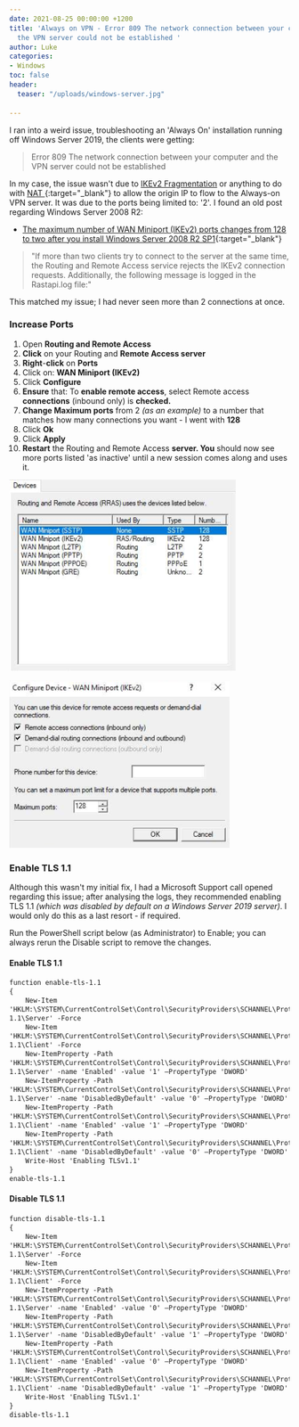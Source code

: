 ```yaml
---
date: 2021-08-25 00:00:00 +1200
title: 'Always on VPN - Error 809 The network connection between your computer and
  the VPN server could not be established '
author: Luke
categories:
- Windows
toc: false
header:
  teaser: "/uploads/windows-server.jpg"

---
```

I ran into a weird issue, troubleshooting an 'Always On' installation running off Windows Server 2019, the clients were getting:

> Error 809 The network connection between your computer and the VPN server could not be established

In my case, the issue wasn't due to [IKEv2 Fragmentation](https://directaccess.richardhicks.com/2019/02/14/troubleshooting-always-on-vpn-error-code-809/ "Troubleshooting Always On VPN Error Code 809") or anything to do with [NAT ](https://directaccess.richardhicks.com/2020/04/13/always-on-vpn-ikev2-load-balancing-and-nat/ "Always On VPN IKEv2 Load Balancing and NAT"){:target="_blank"} to allow the origin IP to flow to the Always-on VPN server. It was due to the ports being limited to: '2'. I found an old post regarding Windows Server 2008 R2: 

* [The maximum number of WAN Miniport (IKEv2) ports changes from 128 to two after you install Windows Server 2008 R2 SP1](https://support.microsoft.com/en-us/topic/the-maximum-number-of-wan-miniport-ikev2-ports-changes-from-128-to-two-after-you-install-windows-server-2008-r2-sp1-15aeb929-abe9-ece0-5d71-d2223d6a94d0 " The maximum number of WAN Miniport (IKEv2) ports changes from 128 to two after you install Windows Server 2008 R2 SP1"){:target="_blank"}

> "If more than two clients try to connect to the server at the same time, the Routing and Remote Access service rejects the IKEv2 connection requests. Additionally, the following message is logged in the Rastapi.log file:"

This matched my issue; I had never seen more than 2 connections at once.

### Increase Ports

 1. Open **Routing and Remote Access**
 2. **Click** on your Routing and **Remote Access server**
 3. **Right**-**click** on **Ports**
 4. Click on: **WAN Miniport (IKEv2)**
 5. Click **Configure**
 6. **Ensure** that: To **enable remote access**, select Remote access **connections** (inbound only) is **checked.**
 7. **Change Maximum ports** from 2 _(as an example)_ to a number that matches how many connections you want - I went with **128**
 8. Click **Ok**
 9. Click **Apply**
10. **Restart** the Routing and Remote Access **server. You** should now see more ports listed 'as inactive' until a new session comes along and uses it.

![Routing and Remote Access](/uploads/wan_miniport_ikev2.png "Routing and Remote Access")

![Routing and Remote Access](/uploads/wan_miniport_ports.png "Routing and Remote Access")

### Enable TLS 1.1

Although this wasn't my initial fix, I had a Microsoft Support call opened regarding this issue; after analysing the logs, they recommended enabling TLS 1.1 _(which was disabled by default on a Windows Server 2019 server)_. I would only do this as a last resort - if required.

Run the PowerShell script below (as Administrator) to Enable; you can always rerun the Disable script to remove the changes.

#### Enable TLS 1.1

    function enable-tls-1.1
    {
        New-Item 'HKLM:\SYSTEM\CurrentControlSet\Control\SecurityProviders\SCHANNEL\Protocols\TLS 1.1\Server' -Force
        New-Item 'HKLM:\SYSTEM\CurrentControlSet\Control\SecurityProviders\SCHANNEL\Protocols\TLS 1.1\Client' -Force
        New-ItemProperty -Path 'HKLM:\SYSTEM\CurrentControlSet\Control\SecurityProviders\SCHANNEL\Protocols\TLS 1.1\Server' -name 'Enabled' -value '1' –PropertyType 'DWORD'
        New-ItemProperty -Path 'HKLM:\SYSTEM\CurrentControlSet\Control\SecurityProviders\SCHANNEL\Protocols\TLS 1.1\Server' -name 'DisabledByDefault' -value '0' –PropertyType 'DWORD'
        New-ItemProperty -Path 'HKLM:\SYSTEM\CurrentControlSet\Control\SecurityProviders\SCHANNEL\Protocols\TLS 1.1\Client' -name 'Enabled' -value '1' –PropertyType 'DWORD'
        New-ItemProperty -Path 'HKLM:\SYSTEM\CurrentControlSet\Control\SecurityProviders\SCHANNEL\Protocols\TLS 1.1\Client' -name 'DisabledByDefault' -value '0' –PropertyType 'DWORD'
        Write-Host 'Enabling TLSv1.1'
    }
    enable-tls-1.1

#### Disable TLS 1.1

    function disable-tls-1.1
    {
        New-Item 'HKLM:\SYSTEM\CurrentControlSet\Control\SecurityProviders\SCHANNEL\Protocols\TLS 1.1\Server' -Force
        New-Item 'HKLM:\SYSTEM\CurrentControlSet\Control\SecurityProviders\SCHANNEL\Protocols\TLS 1.1\Client' -Force
        New-ItemProperty -Path 'HKLM:\SYSTEM\CurrentControlSet\Control\SecurityProviders\SCHANNEL\Protocols\TLS 1.1\Server' -name 'Enabled' -value '0' –PropertyType 'DWORD'
        New-ItemProperty -Path 'HKLM:\SYSTEM\CurrentControlSet\Control\SecurityProviders\SCHANNEL\Protocols\TLS 1.1\Server' -name 'DisabledByDefault' -value '1' –PropertyType 'DWORD'
        New-ItemProperty -Path 'HKLM:\SYSTEM\CurrentControlSet\Control\SecurityProviders\SCHANNEL\Protocols\TLS 1.1\Client' -name 'Enabled' -value '0' –PropertyType 'DWORD'
        New-ItemProperty -Path 'HKLM:\SYSTEM\CurrentControlSet\Control\SecurityProviders\SCHANNEL\Protocols\TLS 1.1\Client' -name 'DisabledByDefault' -value '1' –PropertyType 'DWORD'
        Write-Host 'Enabling TLSv1.1'
    }
    disable-tls-1.1